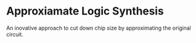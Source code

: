 # Approxiamate Logic Synthesis
An inovative approach to cut down chip size by approximating the original circuit.
